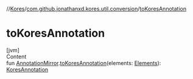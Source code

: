 //[Kores](../index.md)/[com.github.jonathanxd.kores.util.conversion](index.md)/[toKoresAnnotation](to-kores-annotation.md)



# toKoresAnnotation  
[jvm]  
Content  
fun [AnnotationMirror](https://docs.oracle.com/javase/8/docs/api/javax/lang/model/element/AnnotationMirror.html).[toKoresAnnotation](to-kores-annotation.md)(elements: [Elements](https://docs.oracle.com/javase/8/docs/api/javax/lang/model/util/Elements.html)): [KoresAnnotation](../com.github.jonathanxd.kores.base/index.md#%5Bcom.github.jonathanxd.kores.base%2FKoresAnnotation%2F%2F%2FPointingToDeclaration%2F%5D%2FClasslikes%2F-427383591)  



